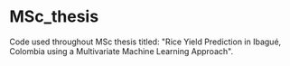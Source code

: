 # MSc_thesis
Code used throughout MSc thesis titled: "Rice Yield Prediction in Ibagué, Colombia using a Multivariate Machine Learning Approach".
